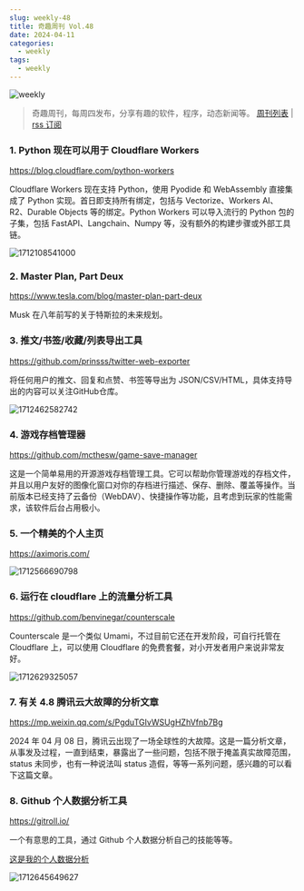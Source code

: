 ```yaml
---
slug: weekly-48
title: 奇趣周刊 Vol.48
date: 2024-04-11
categories:
  - weekly
tags:
  - weekly
---
```


![weekly](https://imgurl.zishu.me/weekly.webp)

> 奇趣周刊，每周四发布，分享有趣的软件，程序，动态新闻等。 [周刊列表](/categories/weekly/) | [rss 订阅](/categories/weekly/index.xml)

### 1. Python 现在可以用于 Cloudflare Workers

https://blog.cloudflare.com/python-workers

Cloudflare Workers 现在支持 Python，使用 Pyodide 和 WebAssembly 直接集成了 Python 实现。首日即支持所有绑定，包括与 Vectorize、Workers AI、R2、Durable Objects 等的绑定。Python Workers 可以导入流行的 Python 包的子集，包括 FastAPI、Langchain、Numpy 等，没有额外的构建步骤或外部工具链。

![1712108541000](https://imgurl.zishu.me/2024/04/1712108541000.webp)

### 2. Master Plan, Part Deux

https://www.tesla.com/blog/master-plan-part-deux

Musk 在八年前写的关于特斯拉的未来规划。

### 3. 推文/书签/收藏/列表导出工具

https://github.com/prinsss/twitter-web-exporter

将任何用户的推文、回复和点赞、书签等导出为 JSON/CSV/HTML，具体支持导出的内容可以关注GitHub仓库。

![1712462582742](https://imgurl.zishu.me/2024/04/1712462582742.webp)

### 4. 游戏存档管理器

https://github.com/mcthesw/game-save-manager

这是一个简单易用的开源游戏存档管理工具。它可以帮助你管理游戏的存档文件，并且以用户友好的图像化窗口对你的存档进行描述、保存、删除、覆盖等操作。当前版本已经支持了云备份（WebDAV）、快捷操作等功能，且考虑到玩家的性能需求，该软件后台占用极小。

### 5. 一个精美的个人主页

https://aximoris.com/

![1712566690798](https://imgurl.zishu.me/2024/04/1712566690798.webp)

### 6. 运行在 cloudflare 上的流量分析工具

https://github.com/benvinegar/counterscale

Counterscale 是一个类似 Umami，不过目前它还在开发阶段，可自行托管在 Cloudflare 上，可以使用 Cloudflare 的免费套餐，对小开发者用户来说非常友好。

![1712629325057](https://imgurl.zishu.me/2024/04/1712629325057.webp)

### 7. 有关 4.8 腾讯云大故障的分析文章

https://mp.weixin.qq.com/s/PgduTGIvWSUgHZhVfnb7Bg

2024 年 04 月 08 日，腾讯云出现了一场全球性的大故障。这是一篇分析文章，从事发及过程，一直到结束，暴露出了一些问题，包括不限于掩盖真实故障范围，status 未同步，也有一种说法叫 status 造假，等等一系列问题，感兴趣的可以看下这篇文章。

### 8. Github 个人数据分析工具

https://gitroll.io/

一个有意思的工具，通过 Github 个人数据分析自己的技能等等。

[这是我的个人数据分析](https://gitroll.io/profile/uTIfmggZ4BRSMVkvjg3ubu3xoOur2)

![1712645649627](https://imgurl.zishu.me/2024/04/1712645649627.webp)
